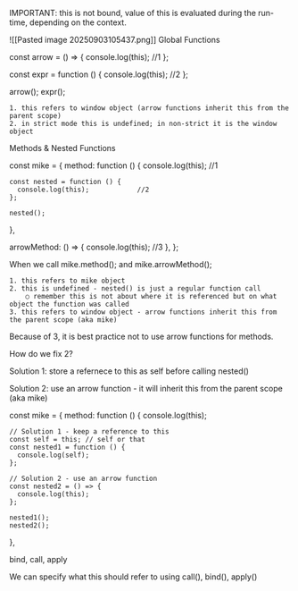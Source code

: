 IMPORTANT: this is not bound, value of this is evaluated during the run-time, depending on the context.

![[Pasted image 20250903105437.png]]
Global Functions

const arrow = () => {
  console.log(this);        //1
};
 
const expr = function () {
  console.log(this);       //2
};
 
arrow();
expr();
	
	1. this refers to window object (arrow functions inherit this from the parent scope)
	2. in strict mode this is undefined; in non-strict it is the window object


Methods & Nested Functions

const mike = {
  method: function () {
    console.log(this);              //1
 
    const nested = function () {
      console.log(this);            //2
    };
 
    nested();
  },
 
  arrowMethod: () => {
    console.log(this);              //3
  },
};

When we call mike.method(); and mike.arrowMethod();

	1. this refers to mike object
	2. this is undefined - nested() is just a regular function call
		○ remember this is not about where it is referenced but on what object the function was called
	3. this refers to window object - arrow functions inherit this from the parent scope (aka mike)

Because of 3, it is best practice not to use arrow functions for methods.
 
How do we fix 2?
 
Solution 1: store a refernece to this as self before calling nested()

Solution 2: use an arrow function - it will inherit this from the parent scope (aka mike)
 
const mike = {
  method: function () {
    console.log(this);
 
    // Solution 1 - keep a reference to this
    const self = this; // self or that
    const nested1 = function () {
      console.log(self);
    };
 
    // Solution 2 - use an arrow function
    const nested2 = () => {
      console.log(this);
    };
 
    nested1();
    nested2();
  },


bind, call, apply

We can specify what this should refer to using call(), bind(), apply()
